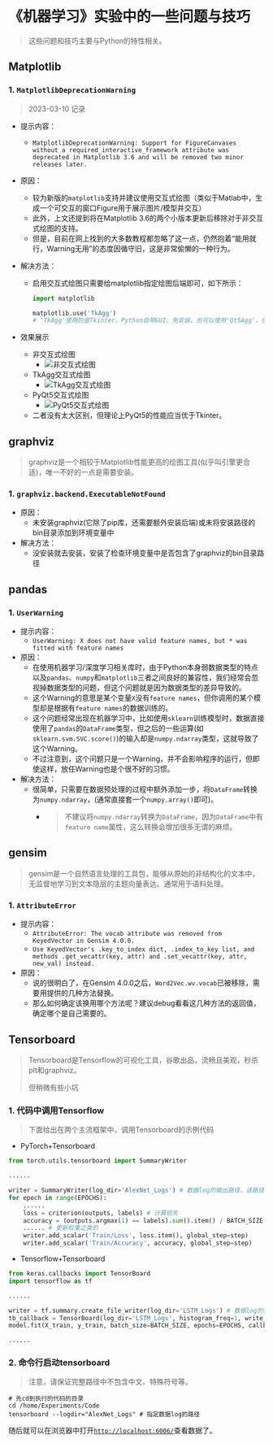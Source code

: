 # 《机器学习》实验中的一些问题与技巧

> 这些问题和技巧主要与Python的特性相关。

## Matplotlib

### 1. `MatplotlibDeprecationWarning`

> 2023-03-10 记录

* 提示内容：
  * `MatplotlibDeprecationWarning: Support for FigureCanvases without a required_interactive_framework attribute was deprecated in Matplotlib 3.6 and will be removed two minor releases later.`
* 原因：
  * 较为新版的`matplotlib`支持并建议使用交互式绘图（类似于Matlab中，生成一个可交互的窗口Figure用于展示图片/模型并交互）
  * 此外，上文还提到将在Matplotlib 3.6的两个小版本更新后移除对于非交互式绘图的支持。
  * 但是，目前在网上找到的大多数教程都忽略了这一点，仍然抱着“能用就行，Warning无用”的态度因循守旧，这是非常偷懒的一种行为。
* 解决方法：
  * 启用交互式绘图只需要给matplotlib指定绘图后端即可，如下所示：

    ```python
    import matplotlib
    
    matplotlib.use('TkAgg')
    # 'TkAgg'使用的是Tkinter，Python自带GUI，免安装。也可以使用'Qt5Agg'，但是需要当前环境中已经安装PyQt5
    ```

* 效果展示
  * 非交互式绘图
    * ![非交互式绘图](./IMG/MatplotlibDeprecationWarning_1.png)
  * TkAgg交互式绘图
    * ![TkAgg交互式绘图](./IMG/MatplotlibDeprecationWarning_2.png)
  * PyQt5交互式绘图
    * ![PyQt5交互式绘图](./IMG/MatplotlibDeprecationWarning_3.png)
  * 二者没有太大区别，但理论上PyQt5的性能应当优于Tkinter。

## graphviz

> graphviz是一个相较于Matplotlib性能更高的绘图工具(似乎叫引擎更合适)，唯一不好的一点是需要安装。

### 1. `graphviz.backend.ExecutableNotFound`

* 原因：
  * 未安装graphviz(它除了pip库，还需要额外安装后端)或未将安装路径的bin目录添加到环境变量中
* 解决方法：
  * 没安装就去安装，安装了检查环境变量中是否包含了graphviz的bin目录路径

## pandas

### 1. `UserWarning`

* 提示内容：
  * `UserWarning: X does not have valid feature names, but * was fitted with feature names`
* 原因：
  * 在使用机器学习/深度学习相关库时，由于Python本身弱数据类型的特点以及`pandas`、`numpy`和`matplotlib`三者之间良好的兼容性，我们经常会忽视掉数据类型的问题，但这个问题就是因为数据类型的差异导致的。
  * 这个Warning的意思是某个变量`X`没有`feature names`，但你调用的某个模型却是根据有`feature names`的数据训练的。
  * 这个问题经常出现在机器学习中，比如使用`sklearn`训练模型时，数据直接使用了`pandas`的`DataFrame`类型，但之后的一些运算(如`sklearn.svm.SVC.score()`)的输入却是`numpy.ndarray`类型，这就导致了这个Warning。
  * 不过注意到，这个问题只是一个Warning，并不会影响程序的运行，但即使这样，放任Warning也是个很不好的习惯。
* 解决方法：
  * 很简单，只需要在数据预处理的过程中额外添加一步，将`DataFrame`转换为`numpy.ndarray`，(通常直接套一个`numpy.array()`即可)。
    * > 不建议将`numpy.ndarray`转换为`DataFrame`，因为`DataFrame`中有`feature name`属性，这么转换会增加很多无谓的麻烦。

## gensim

> gensim是一个自然语言处理的工具包，能够从原始的非结构化的文本中，无监督地学习到文本隐层的主题向量表达。通常用于语料处理。

### 1.  `AttributeError`

* 提示内容：
  * `AttributeError: The vocab attribute was removed from KeyedVector in Gensim 4.0.0.`
  * `Use KeyedVector's .key_to_index dict, .index_to_key list, and methods .get_vecattr(key, attr) and .set_vecattr(key, attr, new_val) instead.`
* 原因：
  * 说的很明白了，在Gensim 4.0.0之后，`Word2Vec.wv.vocab`已被移除，需要用提供的几种方法替换。
  * 那么如何确定该换用哪个方法呢？建议debug看看这几种方法的返回值，确定哪个是自己需要的。

## Tensorboard

> Tensorboard是Tensorflow的可视化工具，谷歌出品，流畅且美观，秒杀plt和graphviz。
>
> 但稍微有些小坑

### 1. 代码中调用Tensorflow

> 下面给出在两个主流框架中，调用Tensorboard的示例代码

* PyTorch+Tensorboard

```python
from torch.utils.tensorboard import SummaryWriter

......

writer = SummaryWriter(log_dir='AlexNet_Logs') # 数据log的输出路径，该路径是相对于当前文件而言的
for epoch in range(EPOCHS):
    ......
    loss = criterion(outputs, labels) # 计算损失
    accuracy = (outputs.argmax(1) == labels).sum().item() / BATCH_SIZE # 计算准确率
    ...... # 更新权重之类的
    writer.add_scalar('Train/Loss', loss.item(), global_step=step)
    writer.add_scalar('Train/Accuracy', accuracy, global_step=step)
```

* Tensorflow+Tensorboard

```python
from keras.callbacks import TensorBoard
import tensorflow as tf

......

writer = tf.summary.create_file_writer(log_dir='LSTM_Logs') # 数据log的输出路径，该路径是相对于当前文件而言的
tb_callback = TensorBoard(log_dir='LSTM_Logs', histogram_freq=1, write_graph=True, write_images=True) # 创建一个回调，用于提供Tensorboard数据
model.fit(X_train, y_train, batch_size=BATCH_SIZE, epochs=EPOCHS, callbacks=[tb_callback]) # 在fit中指定回调

......

```

### 2. 命令行启动tensorboard

> 注意，请保证完整路径中不包含中文、特殊符号等。

```shell
# 先cd到执行的代码的目录
cd /home/Experiments/Code
tensorboard --logdir="AlexNet_Logs" # 指定数据log的路径
```

随后就可以在浏览器中打开[`http://localhost:6006/`](http://localhost:6006/)查看数据了。
